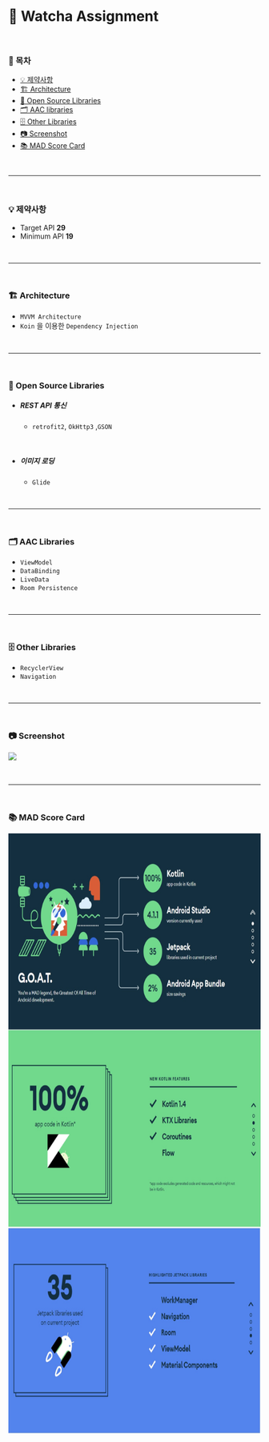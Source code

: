 # 📍 Watcha Assignment



</br>



### 📝 목차

- [💡 제약사항](#제약사항)
- [ 🏗 Architecture](#Architecture)
- [📂 Open Source Libraries](#Open-Source-Libraries)
- [🗂 AAC libraries](#AAC-Libraries)
- [🗄 Other Libraries](#Other-Libraries)
- [📷  Screenshot](#Screenshot)
- [📚 MAD Score Card](#MAD-Score-Card)



</br>



----



</br>



### 💡 제약사항

- Target API **29**
- Minimum API **19**



</br>



----



</br>



###  🏗 Architecture
- `MVVM Architecture`
- `Koin` 을 이용한 `Dependency Injection`



</br>



----



</br>



### 📂 Open Source Libraries
- #####  REST API 통신

  - `retrofit2`, `OkHttp3` ,`GSON` 

    

</br>



- #####  이미지 로딩

  - `Glide`



</br>



----



</br>



### 🗂 AAC Libraries
 - `ViewModel`
 - `DataBinding`
 - `LiveData`
 - `Room Persistence`



</br>



----

</br>



###  🗄 Other Libraries
 - `RecyclerView`
 - `Navigation`



</br>



-----



</br>

### 📷 Screenshot
<p align="left">
<img width = "400" src="/previews/watcha-simul.gif"/>
</p>


</br>



-----



</br>



### 📚 MAD Score Card

<p align="center">
<img height = "1200" src="/previews/MAD_score_card.jpg"/>
</p>

